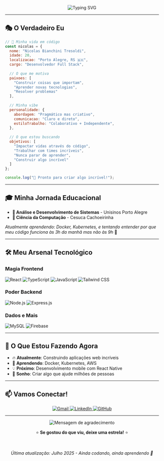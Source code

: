 <div align="center">
  <img src="https://readme-typing-svg.herokuapp.com?font=Fira+Code&weight=500&size=28&pause=1000&color=00D4FF&center=true&vCenter=true&width=435&lines=Oi%2C+eu+sou+o+Nicolas!+%F0%9F%91%8B;Desenvolvedor+Full+Stack+%F0%9F%9A%80;Viciado+em+caf%C3%A9+%F0%9F%A5%94" alt="Typing SVG" />
</div>

---

## 🎭 **O Verdadeiro Eu**

```javascript
// 🎯 Minha vida em código
const nicolas = {
  nome: "Nicolas Bianchini Tresoldi",
  idade: 20,
  localizacao: "Porto Alegre, RS 🇧🇷",
  cargo: "Desenvolvedor Full Stack",
  
  // O que me motiva
  paixoes: [
    "Construir coisas que importam",
    "Aprender novas tecnologias",
    "Resolver problemas"
  ],
  
  // Minha vibe
  personalidade: {
    abordagem: "Pragmático mas criativo",
    comunicacao: "Claro e direto",
    estiloTrabalho: "Colaborativo + Independente",
  },
  
  // O que estou buscando
  objetivos: [
    "Impactar vidas através do código",
    "Trabalhar com times incríveis",
    "Nunca parar de aprender",
    "Construir algo incrível"
  ]
};

console.log("🚀 Pronto para criar algo incrível!");
```

---

## 🎓 **Minha Jornada Educacional**

- **🎯 Análise e Desenvolvimento de Sistemas** - Unisinos Porto Alegre
- **🧠 Ciência da Computação** - Cesuca Cachoeirinha

*Atualmente aprendendo: Docker, Kubernetes, e tentando entender por que meu código funciona às 3h da manhã mas não às 9h* 🤔

---

## 🛠️ **Meu Arsenal Tecnológico**

### **Magia Frontend**
![React](https://img.shields.io/badge/React-20232A?style=for-the-badge&logo=react&logoColor=61DAFB)
![TypeScript](https://img.shields.io/badge/TypeScript-007ACC?style=for-the-badge&logo=typescript&logoColor=white)
![JavaScript](https://img.shields.io/badge/JavaScript-F7DF1E?style=for-the-badge&logo=javascript&logoColor=black)
![Tailwind CSS](https://img.shields.io/badge/Tailwind_CSS-38B2AC?style=for-the-badge&logo=tailwind-css&logoColor=white)

### **Poder Backend**
![Node.js](https://img.shields.io/badge/Node.js-43853D?style=for-the-badge&logo=node.js&logoColor=white)
![Express.js](https://img.shields.io/badge/Express.js-404D59?style=for-the-badge)

### **Dados e Mais**
![MySQL](https://img.shields.io/badge/MySQL-4479A1?style=for-the-badge&logo=mysql&logoColor=white)
![Firebase](https://img.shields.io/badge/Firebase-FFCA28?style=for-the-badge&logo=firebase&logoColor=black)

---









## 🎯 **O Que Estou Fazendo Agora**

- 🔥 **Atualmente**: Construindo aplicações web incríveis
- 🎯 **Aprendendo**: Docker, Kubernetes, AWS
- 💡 **Próximo**: Desenvolvimento mobile com React Native
- 🚀 **Sonho**: Criar algo que ajude milhões de pessoas

---

## 📫 **Vamos Conectar!**

<div align="center">
  <a href="mailto:nicolastresoldi@gmail.com">
    <img src="https://img.shields.io/badge/Gmail-D14836?style=for-the-badge&logo=gmail&logoColor=white" alt="Gmail" />
  </a>
  <a href="[https://linkedin.com/in/nicolas-tresoldi](https://www.linkedin.com/in/nicolastresoldi/)">
    <img src="https://img.shields.io/badge/LinkedIn-0077B5?style=for-the-badge&logo=linkedin&logoColor=white" alt="LinkedIn" />
  </a>
  <a href="https://github.com/NicolasBianchini">
    <img src="https://img.shields.io/badge/GitHub-100000?style=for-the-badge&logo=github&logoColor=white" alt="GitHub" />
  </a>
</div>

---

<div align="center">
  <img src="https://readme-typing-svg.herokuapp.com?font=Fira+Code&weight=500&size=20&pause=1000&color=00D4FF&center=true&vCenter=true&width=435&lines=Obrigado+por+visitar!+%F0%9F%98%8A;Vamos+construir+algo+incr%C3%ADvel+juntos!+%F0%9F%9A%80;P.S.+Caf%C3%A9+est%C3%A1+por+minha+conta+%F0%9F%A5%94" alt="Mensagem de agradecimento" />
  
  <br>
  
  ⭐ **Se gostou do que viu, deixe uma estrela!** ⭐
  
  <br>
  
  <em>*Última atualização: Julho 2025 - Ainda codando, ainda aprendendo* 🚀</em>
</div> 
